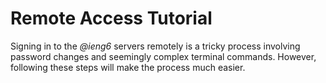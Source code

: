 # Remote Access Tutorial

Signing in to the *@ieng6* servers remotely is a tricky process involving password changes and seemingly complex terminal commands.
However, following these steps will make the process much easier.
